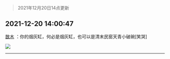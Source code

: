 > 2021年12月20日14点更新
<link rel="stylesheet" href="https://cdn.jsdelivr.net/gh/taotie6/sampleJSON@main/css/photo_show.css">
<meta name="referrer" content="no-referrer" />


 ## 2021-12-20 14:00:47 

 [㪚木](https://www.coolapk.com/feed/32248049?shareKey=ZmNhZmMzYjQyZmEyNjFjMDFjM2Y~) ：你的烟灰缸，何必是烟灰缸，也可以是清末民窑天青小破碗[笑哭] 

<div class="album">
<img class="img-item" src="http://image.coolapk.com/feed/2021/1220/14/1081091_df28dd78_0046_3066_125@2880x2880.jpeg" />
</div>

 ------- 

